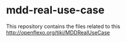mdd-real-use-case
=================

This repository contains the files related to this http://openflexo.org/tiki/MDDRealUseCase
